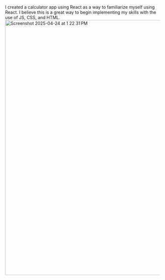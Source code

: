 I created a calculator app using React as a way to familiarize myself using React. I believe this is a great way to begin implementing my skills with the use of JS, CSS, and HTML. 
<img width="832" alt="Screenshot 2025-04-24 at 1 22 31 PM" src="https://github.com/user-attachments/assets/5925e6f6-1b48-41c1-8011-dc1987f2ca06" />
